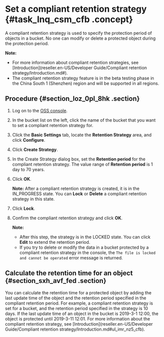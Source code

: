 # Set a compliant retention strategy {#task_lnq_csm_cfb .concept}

A compliant retention strategy is used to specify the protection period of objects in a bucket. No one can modify or delete a protected object during the protection period.

**Note:** 

-   For more information about compliant retention strategies, see [Introduction](reseller.en-US/Developer Guide/Compliant retention strategy/Introduction.md#).
-   The compliant retention strategy feature is in the beta testing phase in the China South 1 \(Shenzhen\) region and will be supported in all regions.

## Procedure {#section_loz_0pl_8hk .section}

1.  Log on to the [OSS console](https://partners-intl.console.aliyun.com/#/oss).
2.  In the bucket list on the left, click the name of the bucket that you want to set a compliant retention strategy for.
3.  Click the **Basic Settings** tab, locate the **Retention Strategy** area, and click **Configure**.
4.  Click **Create Strategy**.
5.  In the Create Strategy dialog box, set the **Retention period** for the compliant retention strategy. The value range of **Retention period** is 1 day to 70 years.
6.  Click **OK**.

    **Note:** After a compliant retention strategy is created, it is in the IN\_PROGRESS state. You can **Lock** or **Delete** a compliant retention strategy in this state.

7.  Click **Lock**.
8.  Confirm the compliant retention strategy and click **OK**.

    **Note:** 

    -   After this step, the strategy is in the LOCKED state. You can click **Edit** to extend the retention period.
    -   If you try to delete or modify the data in a bucket protected by a compliant retention strategy in the console, the `The file is locked and cannot be operated` error message is returned.

## Calculate the retention time for an object {#section_sxh_avf_fed .section}

You can calculate the retention time for a protected object by adding the last update time of the object and the retention period specified in the compliant retention period. For example, a compliant retention strategy is set for a bucket, and the retention period specified in the strategy is 10 days. If the last update time of an object in the bucket is 2019-3-1 12:00, the object is protected until 2019-3-11 12:01. For more information about the compliant retention strategy, see [Introduction](reseller.en-US/Developer Guide/Compliant retention strategy/Introduction.md#ul_imr_nz5_cfb).

